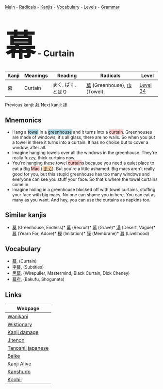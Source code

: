 <style> bigfont {font-size: 100px}</style>
[Main](../index.md) -
[Radicals](../radicals.md) -
[Kanjis](../kanjis.md) -
[Vocabulary](../vocabulary.md) -
[Levels](../levels.md) -
[Grammar](../grammar.md)
# <bigfont> 幕</bigfont> - Curtain 

| Kanji | Meanings | Reading | Radicals | Level |
| --- | --- | --- | --- | --- |
| 幕 | Curtain | まく, ばく, とばり | [莫](../radicals/莫.md) (Greenhouse), [巾](../radicals/巾.md) (Towel),  | [Level 34](../levels/wk_level34.md) |

Previous kanji: [射](射.md) Next kanji: [拝](拝.md) 

## Mnemonics
 * Hang a <span style="background-color:#ADD8E6"> towel</span> in a <span style="background-color:#ADD8E6"> greenhouse</span> and it turns into a <span style="background-color:#ffcccb"> curtain</span>. Greenhouses are made of windows, it's all glass, there are no walls. So when you put a towel in there it turns into a curtain. It has no choice but to cover a window, after all.
* Imagine hanging towels over all the windows in the greenhouse. They're really fuzzy, thick curtains now.
* You're hanging these towel <span style="background-color:#ffcccb"> curtain</span>s because you need a quiet place to eat a Big <span style="background-color:#ffcccb"> Mac</span> (<span style="background-color:#fed8b1"> [まく](https://jisho.org/search/まく)</span>). But you're a little ashamed. Big macs aren't really good for you, but this stupid greenhouse has too many windows and everyone can see you stuff your face. So that's where the towel curtains come in.
* Imagine hiding in a greenhouse blocked off with towel curtains, stuffing your face with big macs. No one can shame you in here. You can eat as many as you want. And hey, you can use the curtains as napkins too.


## Similar kanjis
 * [莫](莫.md) (Greenhouse, Endless)* [募](募.md) (Recruit)* [墓](墓.md) (Grave)* [漠](漠.md) (Desert, Vague)* [慕](慕.md) (Yearn For, Adore)* [模](模.md) (Imitation)* [膜](膜.md) (Membrane)* [暮](暮.md) (Livelihood)


## Vocabulary
 * [幕](../vocabulary/幕.md), (Curtain)
* [字幕](../vocabulary/幕.md), (Subtitles)
* [黒幕](../vocabulary/幕.md), (Wirepuller, Mastermind, Black Curtain, Dick Cheney)
* [幕府](../vocabulary/幕.md), (Bakufu, Shogunate)



## Links 

| Webpage |
| --- |
| [Wanikani          ](https://www.wanikani.com/kanji/幕) |
| [Wiktionary        ](https://en.wiktionary.org/wiki/幕) |
| [Kanji damage      ](http://www.kanjidamage.com/kanji/search?utf8=✓&q=幕) |
| [Jitenon           ](https://jitenon.com/kanji/幕) |
| [Tanoshii japanese ](https://www.tanoshiijapanese.com/dictionary/kanji.cfm?k=幕) |
| [Baike             ](https://baike.baidu.com/item/幕) |
| [Kanji Alive       ](https://app.kanjialive.com/幕) |
| [Kanshudo          ](https://www.kanshudo.com/searchmn?q=幕) |
| [Koohii            ](https://kanji.koohii.com/study/kanji/幕) |
